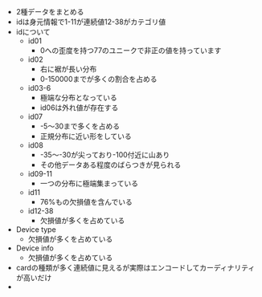 - 2種データをまとめる
- idは身元情報で1-11が連続値12-38がカテゴリ値
- idについて
  - id01
    - 0への歪度を持つ77のユニークで非正の値を持っています
  - id02
    - 右に裾が長い分布
    - 0-150000までが多くの割合を占める
  - id03-6
    - 極端な分布となっている
    - id06は外れ値が存在する
  - id07
    - -5〜30まで多くを占める
    - 正規分布に近い形をしている
  - id08
    - -35〜-30が尖っており-100付近に山あり
    - その他データある程度のばらつきが見られる
  - id09-11
    - 一つの分布に極端集まっている
  - id11
    - 76%もの欠損値を含んでいる
  - id12-38
    - 欠損値が多くを占めている
- Device type
  - 欠損値が多くを占めている
- Device info
  - 欠損値が多くを占めている
- cardの種類が多く連続値に見えるが実際はエンコードしてカーディナリティが高いだけ
- 